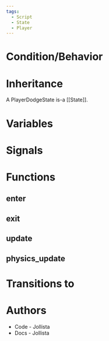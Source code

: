 ```yaml
---
tags:
  - Script
  - State
  - Player
---
```

# Condition/Behavior
# Inheritance
A PlayerDodgeState is-a [[State]].
# Variables
# Signals
# Functions
## enter
## exit
## update
## physics_update
# Transitions to

# Authors
- Code - Jollista
- Docs - Jollista